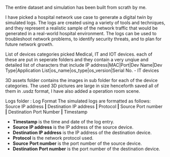 The entire dataset and simulation has been built from scrath by me. 

I have picked a hospital network use case to generate a digital twin by simulated logs. The logs are created using a variety of tools and techniques, and they represent a realistic sample of the network traffic that would be generated in a real-world hospital environment. The logs can be used to troubleshoot network problems, to identify security threats, and to plan for future network growth. 

List of devices categories picked 
Medical, IT and IOT devices. 
each of these are put in seperate folders and they contain a very unqiue and detailed list of characters that include 
IP address|MAC|Port|Dev Name|Dev Type|Application List|os_name|os_type|os_version|Serial No. - IT devices 


3D assets folder contains the images in sub folder for each of the device categories. The used 3D pictures are large in size henceforth saved all of them in .usdz format, I have also added a operation room scene.

Logs folder : Log Format
The simulated logs are formatted as follows:
Source IP address **|** Destination IP address **|** Protocol **|** Source Port number **|** Destination Port Number **|** Timestamp 
- **Timestamp** is the time and date of the log entry.
- **Source IP address** is the IP address of the source device.
- **Destination IP address** is the IP address of the destination device.
- **Protocol** is the network protocol used.
- **Source** **Port number** is the port number of the source device.
- **Destination** **Port number** is the port number of the destination device.
